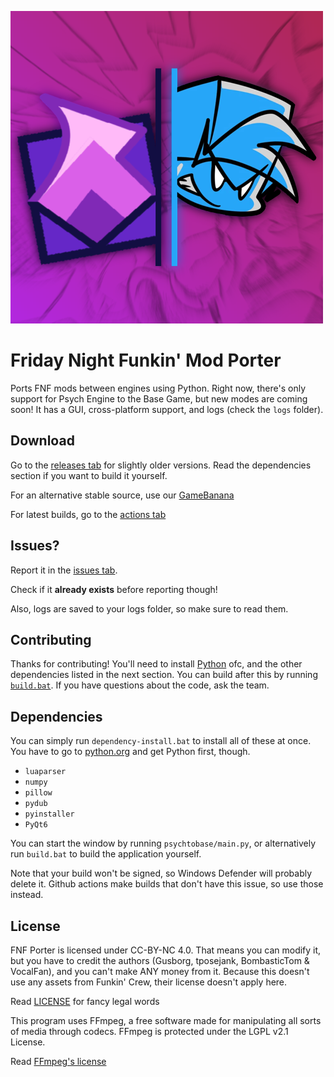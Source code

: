 ![Window icon](images/big-icon.webp)
# Friday Night Funkin' Mod Porter

Ports FNF mods between engines using Python. Right now, there's only support for Psych Engine to the Base Game, but new modes are coming soon! It has a GUI, cross-platform support, and logs (check the `logs` folder).

## Download
Go to the [releases tab](https://github.com/gusborg88/fnf-porter/releases) for slightly older versions. Read the dependencies section if you want to build it yourself.

For an alternative stable source, use our [GameBanana](https://gamebanana.com/tools/16982)

For latest builds, go to the [actions tab](https://github.com/gusborg88/fnf-porter/actions)

## Issues?
Report it in the [issues tab](https://github.com/gusborg88/fnf-porter/issues/).

Check if it **already exists** before reporting though!

Also, logs are saved to your logs folder, so make sure to read them.

## Contributing
Thanks for contributing! You'll need to install [Python](https://www.python.org/downloads/) ofc, and the other dependencies listed in the next section. You can build after this by running [`build.bat`](build.bat). If you have questions about the code, ask the team.

## Dependencies
You can simply run `dependency-install.bat` to install all of these at once. You have to go to [python.org](https://www.python.org/downloads/) and get Python first, though.
- `luaparser`
- `numpy`
- `pillow`
- `pydub`
- `pyinstaller`
- `PyQt6`

You can start the window by running `psychtobase/main.py`,
or alternatively run `build.bat` to build the application yourself.

Note that your build won't be signed, so Windows Defender will probably delete it. Github actions make builds that don't have this issue, so use those instead.

## License
FNF Porter is licensed under CC-BY-NC 4.0. That means you can modify it, but you have to credit the authors (Gusborg, tposejank, BombasticTom & VocalFan), and you can't make ANY money from it. Because this doesn't use any assets from Funkin' Crew, their license doesn't apply here.

Read [LICENSE](LICENSE) for fancy legal words

This program uses FFmpeg, a free software made for manipulating all sorts of media through codecs.
FFmpeg is protected under the LGPL v2.1 License.

Read [FFmpeg's license](FFMPEG-LICENSE)
